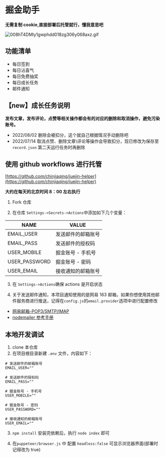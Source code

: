 # 掘金助手

**无需复制 cookie,直接部署后托管就行，懂我意思吧**

![008hT4DMly1gwphdd018zg306y068axz.gif](https://p6-juejin.byteimg.com/tos-cn-i-k3u1fbpfcp/c5f74af8f821447f8ca4eae1c96d29d9~tplv-k3u1fbpfcp-watermark.image?)

## 功能清单

- 每日签到
- 每日沾喜气
- 每日免费抽奖
- 每日成长任务
- 邮件通知

## 【new】成长任务说明

**发布文章，发布评论，点赞等相关操作都会有的对应的删除和取消操作，避免污染账号。**

- 2022/08/02 删除会被扣分，这个就自己根据情况手动删除吧
- 2022/07/14 取消点赞、删除文章\评论等操作会导致扣分，现已修改为保存至`record.json` 第二天运行任务时再删除

## 使用 github workflows 进行托管

[https://github.com/chinjiaqing/juejin-helper](https://github.com/chinjiaqing/juejin-helper)

**大约在每天的北京时间 8：00 左右执行**

1. Fork 仓库

2. 在仓库 `Settings->Secrets->Actions`中添加如下几个变量：

| NAME          | VALUE              |
| ------------- | ------------------ |
| EMAIL_USER    | 发送邮件的邮箱账号 |
| EMAIL_PASS    | 发送邮件的授权码   |
| USER_MOBILE   | 掘金账号 - 手机号  |
| USER_PASSWORD | 掘金账号 - 密码    |
| USER_EMAIL    | 接收通知的邮箱账号 |

3. 在 `Settings->Actions`确保 actions 是开启状态

4. 关于发送邮件通知，本项目通知使用的是网易 163 邮箱，如果你想使用其他邮件服务商进行推送，记得在`config.js`的`email.provider`选项中进行配置修改

- [网易邮箱-POP3/SMTP/IMAP](https://help.mail.163.com/faq.do?m=list&categoryID=90)
- [nodemailer 参考手册](https://www.npmjs.com/package/nodemailer)

## 本地开发调试

1. clone 本仓库
2. 在项目根目录新建 `.env` 文件，内容如下：

```
# 发送邮件的邮箱账号
EMAIL_USER=""

# 发送邮件的授权码
EMAIL_PASS=""

# 掘金账号 - 手机号
USER_MOBILE=""

# 掘金账号 - 密码
USER_PASSWORD=""

# 接收通知的邮箱账号
USER_EMAIL=""
```

3. `npm install` 安装完依赖后，执行 `node index` 即可

4. 在`puppeteer/browser.js` 中 配置 `headless:false` 可显示浏览器界面(部署时记得改为 true)
